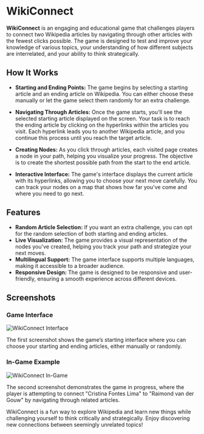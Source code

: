 # WikiConnect

**WikiConnect** is an engaging and educational game that challenges players to connect two Wikipedia articles by navigating through other articles with the fewest clicks possible. The game is designed to test and improve your knowledge of various topics, your understanding of how different subjects are interrelated, and your ability to think strategically.

## How It Works
- **Starting and Ending Points:** The game begins by selecting a starting article and an ending article on Wikipedia. You can either choose these manually or let the game select them randomly for an extra challenge.
  
- **Navigating Through Articles:** Once the game starts, you'll see the selected starting article displayed on the screen. Your task is to reach the ending article by clicking on the hyperlinks within the articles you visit. Each hyperlink leads you to another Wikipedia article, and you continue this process until you reach the target article.

- **Creating Nodes:** As you click through articles, each visited page creates a node in your path, helping you visualize your progress. The objective is to create the shortest possible path from the start to the end article.

- **Interactive Interface:** The game's interface displays the current article with its hyperlinks, allowing you to choose your next move carefully. You can track your nodes on a map that shows how far you've come and where you need to go next.

## Features
- **Random Article Selection:** If you want an extra challenge, you can opt for the random selection of both starting and ending articles.
- **Live Visualization:** The game provides a visual representation of the nodes you've created, helping you track your path and strategize your next moves.
- **Multilingual Support:** The game interface supports multiple languages, making it accessible to a broader audience.
- **Responsive Design:** The game is designed to be responsive and user-friendly, ensuring a smooth experience across different devices.

## Screenshots

### Game Interface
![WikiConnect Interface](https://imgur.com/hk14iMm)

The first screenshot shows the game’s starting interface where you can choose your starting and ending articles, either manually or randomly.

### In-Game Example
![WikiConnect In-Game](https://imgur.com/4K3ym84)

The second screenshot demonstrates the game in progress, where the player is attempting to connect "Cristina Fontes Lima" to "Raimond van der Gouw" by navigating through related articles.

WikiConnect is a fun way to explore Wikipedia and learn new things while challenging yourself to think critically and strategically. Enjoy discovering new connections between seemingly unrelated topics!

